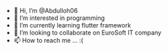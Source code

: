 - 👋 Hi, I’m @Abdulloh06
- 👀 I’m interested in programming
- 🌱 I’m currently learning flutter framework
- 💞️ I’m looking to collaborate on EuroSoft IT company
- 📫 How to reach me ... :(

<!---
Abdulloh06/Abdulloh06 is a ✨ special ✨ repository because its `README.md` (this file) appears on your GitHub profile.
You can click the Preview link to take a look at your changes.
--->
